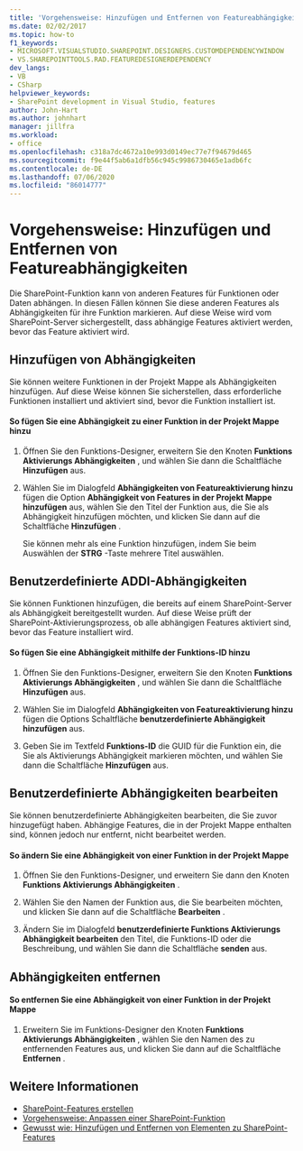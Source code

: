 ```yaml
---
title: 'Vorgehensweise: Hinzufügen und Entfernen von Featureabhängigkeiten | Microsoft-Dokumentation'
ms.date: 02/02/2017
ms.topic: how-to
f1_keywords:
- MICROSOFT.VISUALSTUDIO.SHAREPOINT.DESIGNERS.CUSTOMDEPENDENCYWINDOW
- VS.SHAREPOINTTOOLS.RAD.FEATUREDESIGNERDEPENDENCY
dev_langs:
- VB
- CSharp
helpviewer_keywords:
- SharePoint development in Visual Studio, features
author: John-Hart
ms.author: johnhart
manager: jillfra
ms.workload:
- office
ms.openlocfilehash: c318a7dc4672a10e993d0149ec77e7f94679d465
ms.sourcegitcommit: f9e44f5ab6a1dfb56c945c9986730465e1adb6fc
ms.contentlocale: de-DE
ms.lasthandoff: 07/06/2020
ms.locfileid: "86014777"
---
```

# <a name="how-to-add-and-remove-feature-dependencies"></a>Vorgehensweise: Hinzufügen und Entfernen von Featureabhängigkeiten
  Die SharePoint-Funktion kann von anderen Features für Funktionen oder Daten abhängen. In diesen Fällen können Sie diese anderen Features als Abhängigkeiten für ihre Funktion markieren. Auf diese Weise wird vom SharePoint-Server sichergestellt, dass abhängige Features aktiviert werden, bevor das Feature aktiviert wird.

## <a name="add-dependencies"></a>Hinzufügen von Abhängigkeiten
 Sie können weitere Funktionen in der Projekt Mappe als Abhängigkeiten hinzufügen. Auf diese Weise können Sie sicherstellen, dass erforderliche Funktionen installiert und aktiviert sind, bevor die Funktion installiert ist.

#### <a name="to-add-a-dependency-on-a-feature-in-the-solution"></a>So fügen Sie eine Abhängigkeit zu einer Funktion in der Projekt Mappe hinzu

1. Öffnen Sie den Funktions-Designer, erweitern Sie den Knoten **Funktions Aktivierungs Abhängigkeiten** , und wählen Sie dann die Schaltfläche **Hinzufügen** aus.

2. Wählen Sie im Dialogfeld **Abhängigkeiten von Featureaktivierung hinzu** fügen die Option **Abhängigkeit von Features in der Projekt Mappe hinzufügen** aus, wählen Sie den Titel der Funktion aus, die Sie als Abhängigkeit hinzufügen möchten, und klicken Sie dann auf die Schaltfläche **Hinzufügen** .

     Sie können mehr als eine Funktion hinzufügen, indem Sie beim Auswählen der **STRG** -Taste mehrere Titel auswählen.

## <a name="addi-custom-dependencies"></a>Benutzerdefinierte ADDI-Abhängigkeiten
 Sie können Funktionen hinzufügen, die bereits auf einem SharePoint-Server als Abhängigkeit bereitgestellt wurden. Auf diese Weise prüft der SharePoint-Aktivierungsprozess, ob alle abhängigen Features aktiviert sind, bevor das Feature installiert wird.

#### <a name="to-add-a-dependency-by-the-feature-id"></a>So fügen Sie eine Abhängigkeit mithilfe der Funktions-ID hinzu

1. Öffnen Sie den Funktions-Designer, erweitern Sie den Knoten **Funktions Aktivierungs Abhängigkeiten** , und wählen Sie dann die Schaltfläche **Hinzufügen** aus.

2. Wählen Sie im Dialogfeld **Abhängigkeiten von Featureaktivierung hinzu** fügen die Options Schaltfläche **benutzerdefinierte Abhängigkeit hinzufügen** aus.

3. Geben Sie im Textfeld **Funktions-ID** die GUID für die Funktion ein, die Sie als Aktivierungs Abhängigkeit markieren möchten, und wählen Sie dann die Schaltfläche **Hinzufügen** aus.

## <a name="edit-custom-dependencies"></a>Benutzerdefinierte Abhängigkeiten bearbeiten
 Sie können benutzerdefinierte Abhängigkeiten bearbeiten, die Sie zuvor hinzugefügt haben. Abhängige Features, die in der Projekt Mappe enthalten sind, können jedoch nur entfernt, nicht bearbeitet werden.

#### <a name="to-change-a-dependency-on-a-feature-in-the-solution"></a>So ändern Sie eine Abhängigkeit von einer Funktion in der Projekt Mappe

1. Öffnen Sie den Funktions-Designer, und erweitern Sie dann den Knoten **Funktions Aktivierungs Abhängigkeiten** .

2. Wählen Sie den Namen der Funktion aus, die Sie bearbeiten möchten, und klicken Sie dann auf die Schaltfläche **Bearbeiten** .

3. Ändern Sie im Dialogfeld **benutzerdefinierte Funktions Aktivierungs Abhängigkeit bearbeiten** den Titel, die Funktions-ID oder die Beschreibung, und wählen Sie dann die Schaltfläche **senden** aus.

## <a name="remove-dependencies"></a>Abhängigkeiten entfernen

#### <a name="to-remove-a-dependency-on-a-feature-in-the-solution"></a>So entfernen Sie eine Abhängigkeit von einer Funktion in der Projekt Mappe

1. Erweitern Sie im Funktions-Designer den Knoten **Funktions Aktivierungs Abhängigkeiten** , wählen Sie den Namen des zu entfernenden Features aus, und klicken Sie dann auf die Schaltfläche **Entfernen** .

## <a name="see-also"></a>Weitere Informationen
- [SharePoint-Features erstellen](../sharepoint/creating-sharepoint-features.md)
- [Vorgehensweise: Anpassen einer SharePoint-Funktion](../sharepoint/how-to-customize-a-sharepoint-feature.md)
- [Gewusst wie: Hinzufügen und Entfernen von Elementen zu SharePoint-Features](../sharepoint/how-to-add-and-remove-items-to-sharepoint-features.md)
